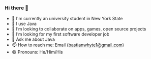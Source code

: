 ### Hi there 👋


- 🔭 I'm currently an university student in New York State
- 🌱 I use Java
- 👯 I’m looking to collaborate on apps, games, open source projects
- 🤔 I’m looking for my first software developer job
- 💬 Ask me about Java
- 📫 How to reach me: Email (bastianwhyte1@gmail.com)
- 😄 Pronouns: He/Him/His
